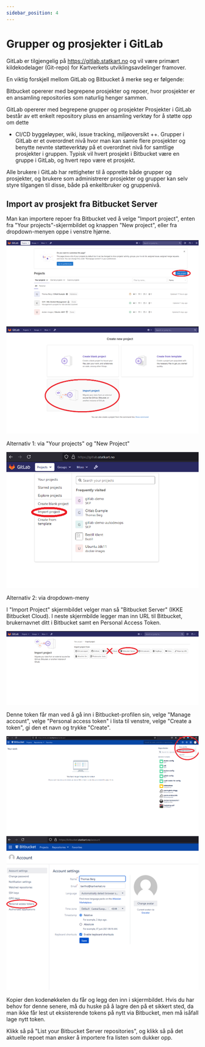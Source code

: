 ```yaml
---
sidebar_position: 4
---
```


# Grupper og prosjekter i GitLab

GitLab er tilgjengelig på https://gitlab.statkart.no og vil være primært
kildekodelager (Git-repo) for Kartverkets utviklingsavdelinger framover.

En viktig forskjell mellom GitLab og Bitbucket å merke seg er følgende:

Bitbucket opererer med begrepene prosjekter og repoer, hvor prosjekter er en
ansamling repositories som naturlig henger sammen.

GitLab opererer med begrepene grupper og prosjekter Prosjekter i GitLab består
av ett enkelt repository pluss en ansamling verktøy for å støtte opp om dette
- CI/CD byggeløyper, wiki, issue tracking, miljøoversikt ++. Grupper i GitLab er
et overordnet nivå hvor man kan samle flere prosjekter og benytte nevnte
støtteverktøy på et overordnet nivå for samtlige prosjekter i gruppen. Typisk
vil hvert prosjekt i Bitbucket være en gruppe i GitLab, og hvert repo være et
prosjekt.

Alle brukere i GitLab har rettigheter til å opprette både grupper og prosjekter,
og brukere som administrerer prosjekter og grupper kan selv styre tilgangen til
disse, både på enkeltbruker og gruppenivå.



## Import av prosjekt fra Bitbucket Server

Man kan importere repoer fra Bitbucket ved å velge "Import project", enten fra
"Your projects"-skjermbildet og knappen "New project", eller fra dropdown-menyen
oppe i venstre hjørne.

![](img/new_project.png)
![](img/import_project_2.png)

Alternativ 1: via "Your projects" og "New Project"

![](img/import_project_1.png)


Alternativ 2: via dropdown-meny


I "Import Project" skjermbildet velger man så "Bitbucket Server" (IKKE Bitbucket
Cloud). I neste skjermbilde legger man inn URL til Bitbucket, brukernavnet ditt
i Bitbucket samt en Personal Access Token.

![](img/import_bitbucket_server.png)

Denne token får man ved å gå inn i Bitbucket-profilen sin, velge "Manage
account", velge "Personal access token" i lista til venstre, velge "Create
a token", gi den et navn og trykke "Create".

![](img/manage_account.png)
![](img/persona_access.png)

Kopier den kodenøkkelen du får og legg den inn i skjermbildet. Hvis du har behov
for denne senere, må du huske på å lagre den på et sikkert sted, da man ikke får
lest ut eksisterende tokens på nytt via Bitbucket, men må isåfall lage nytt
token.

Klikk så på "List your Bitbucket Server repositories", og klikk så på det
aktuelle repoet man ønsker å importere fra listen som dukker opp.




